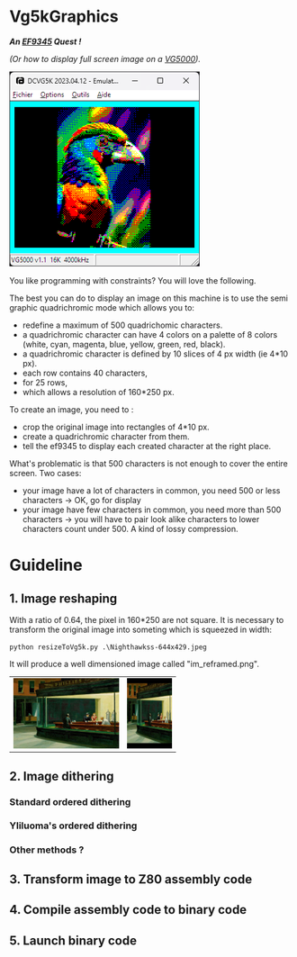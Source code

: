 # Vg5kGraphics
**_An [EF9345](https://en.wikipedia.org/wiki/Thomson_EF9345) Quest !_**

_(Or how to display full screen image on a [VG5000](https://en.wikipedia.org/wiki/Philips_VG5000))._

![Exotic](/images/exotic_parrot.png)

You like programming with constraints? You will love the following. 

The best you can do to display an image on this machine is to use the semi graphic quadrichromic mode which allows you to:
- redefine a maximum of 500 quadrichomic characters.
- a quadrichromic character can have 4 colors on a palette of 8 colors (white, cyan, magenta, blue, yellow, green, red, black).
- a quadrichromic character is defined by 10 slices of 4 px width (ie 4*10 px).
- each row contains 40 characters,
- for 25 rows,
- which allows a resolution of 160*250 px.

To create an image, you need to :
- crop the original image into rectangles of 4*10 px.
- create a quadrichromic character from them.
- tell the ef9345 to display each created character at the right place.

What's problematic is that 500 characters is not enough to cover the entire screen. Two cases: 
- your image have a lot of characters in common, you need 500 or less characters -> OK, go for display
- your image have few characters in common, you need more than 500 characters -> you will have to pair look alike characters to lower characters count under 500. 
A kind of lossy compression.

# Guideline
## 1. Image reshaping
With a ratio of 0.64, the pixel in 160*250 are not square. It is necessary to transform the original image into someting which is squeezed in width:
```code
python resizeToVg5k.py .\Nighthawkss-644x429.jpeg
```
It will produce a well dimensioned image called "im_reframed.png".

<table>
<tr>
    <td><img src="images/Nighthawkss-644x429.jpeg" height="125"></td>
    <td><img src="images/nightawks_im_reframed.png" height="125"></td>
</tr>
</table>

## 2. Image dithering
### Standard ordered dithering
### Yliluoma's ordered dithering
### Other methods ?

## 3. Transform image to Z80 assembly code

## 4. Compile assembly code to binary code

## 5. Launch binary code
